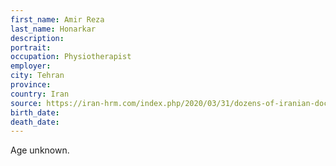 ```yaml
---
first_name: Amir Reza
last_name: Honarkar
description: 
portrait: 
occupation: Physiotherapist
employer: 
city: Tehran
province: 
country: Iran
source: https://iran-hrm.com/index.php/2020/03/31/dozens-of-iranian-doctors-died-during-irans-coronavirus-crisis/
birth_date: 
death_date: 
---
```


Age unknown.